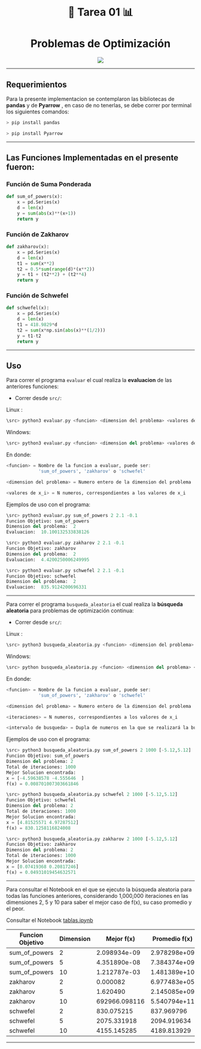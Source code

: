 <div align="center">

# 🎒 **Tarea 01** 📊



# **Problemas de Optimización**


</div>



<div align="center">

[![](http://www.adventuresofyoo.com/wp-content/uploads/2016/12/tumblr_ogm7cjPqBy1t0x810o1_540.gif)](https://www.youtube.com/watch?v=8SbUC-UaAxE)

</div>

---

## **Requerimientos**

Para la presente implementacion se contemplaron las bibliotecas de **pandas** y de  **Pyarrow** , en caso de no tenerlas, se
debe correr por terminal los siguientes comandos:

```C
> pip install pandas
```

```C
> pip install Pyarrow
```

---

## **Las Funciones Implementadas en el presente fueron:**

### **Función de Suma Ponderada**

```Python
def sum_of_powers(x):
    x = pd.Series(x)
    d = len(x)
    y = sum(abs(x)**(x+1))
    return y
```

### **Función de Zakharov**

```Python
def zakharov(x):
    x = pd.Series(x)
    d = len(x)
    t1 = sum(x**2)
    t2 = 0.5*sum(range(d)*(x**2))
    y = t1 + (t2**2) + (t2**4)
    return y
```

### **Función de Schwefel**

```Python
def schwefel(x):
    x = pd.Series(x)
    d = len(x)
    t1 = 418.9829*d
    t2 = sum(x*np.sin(abs(x)**(1/2)))
    y = t1-t2
    return y
```

---

## **Uso**

Para correr el programa `evaluar` el cual  realiza la **evaluacion** de las anteriores funciones:
- Correr desde `src/`:

Linux  : 

```Haskell
\src> python3 evaluar.py <funcion> <dimension del problema> <valores de x_i>
```

Windows:  

```Python
\src> python3 evaluar.py <funcion> <dimension del problema> <valores de x_i>
```

En donde:

```Julia
<funcion> = Nombre de la funcion a evaluar, puede ser:
            'sum_of_powers', 'zakharov' o 'schwefel'
```

```Julia
<dimension del problema> = Numero entero de la dimension del problema
```

```Julia
<valores de x_i> = N numeros, correspondientes a los valores de x_i
```


Ejemplos de uso con el programa:

```Python
\src> python3 evaluar.py sum_of_powers 2 2.1 -0.1
Funcion Objetivo: sum_of_powers
Dimension del problema:  2
Evaluacion:  10.100132533838126

\src> python3 evaluar.py zakharov 2 2.1 -0.1
Funcion Objetivo: zakharov
Dimension del problema:  2
Evaluacion:  4.4200250006249995

\src> python3 evaluar.py schwefel 2 2.1 -0.1
Funcion Objetivo: schwefel
Dimension del problema:  2
Evaluacion:  835.9124200696331
```


-------------


Para correr el programa `busqueda_aleatoria` el cual realiza la **búsqueda aleatoria** para problemas de optimización continua:
- Correr desde `src/`:

Linux  : 

```Haskell
\src> python3 busqueda_aleatoria.py <funcion> <dimension del problema> <iteraciones> <intervalo de busqueda>
```

Windows:  

```Python
\src> python busqueda_aleatoria.py <funcion> <dimension del problema> <iteraciones> <intervalo de busqueda>
```

En donde:

```Julia
<funcion> = Nombre de la funcion a evaluar, puede ser:
            'sum_of_powers', 'zakharov' o 'schwefel'
```

```Julia
<dimension del problema> = Numero entero de la dimension del problema
```

```Julia
<iteraciones> = N numeros, correspondientes a los valores de x_i
```

```Julia
<intervalo de busqueda> = Dupla de numeros en la que se realizará la busqueda
```


Ejemplos de uso con el programa:

```Python
\src> python3 busqueda_aleatoria.py sum_of_powers 2 1000 [-5.12,5.12]
Funcion Objetivo: sum_of_powers
Dimension del problema: 2
Total de iteraciones: 1000
Mejor Solucion encontrada:
x = [-4.59638578 -4.555646  ]
f(x) = 0.008701007303661846

\src> python3 busqueda_aleatoria.py schwefel 2 1000 [-5.12,5.12]
Funcion Objetivo: schwefel
Dimension del problema: 2
Total de iteraciones: 1000
Mejor Solucion encontrada:
x = [4.81525571 4.97287512]
f(x) = 830.1258116824008

\src> python3 busqueda_aleatoria.py zakharov 2 1000 [-5.12,5.12]
Funcion Objetivo: zakharov
Dimension del problema: 2
Total de iteraciones: 1000
Mejor Solucion encontrada:
x = [0.07419368 0.20817246]
f(x) = 0.04931019454632571
```


-------

Para consultar el Notebook en el que se ejecuto la búsqueda aleatoria para todas las funciones anteriores, considerando 1,000,000 
iteraciones en las dimensiones 2, 5 y 10 para saber el mejor caso de f(x), su caso promedio y el peor.

Consultar el Notebook [tablas.ipynb](./src/tablas.ipynb)


|  Funcion Objetivo  |  Dimension   |  Mejor f(x)    |  Promedio f(x)  |   Peor f(x)      |
|--------------------|--------------|----------------|-----------------|------------------|
|    sum_of_powers   |     2        |  2.098934e-09  |  2.978298e+09   |   1.952262e+11   |
|    sum_of_powers   |     5        |  4.351890e-08  |  7.384374e+09   |   2.500835e+11   |
|    sum_of_powers   |    10        |  1.212787e-03  |  1.481389e+10   |   2.852122e+11   |
|         zakharov   |     2        |  0.000082      |  6.977483e+05   |   6.252611e+06   |
|         zakharov   |     5        |  1.620490      |  2.145085e+09   |   5.364599e+10   |
|         zakharov   |    10        |  692966.098116 |  5.540794e+11   |   1.296510e+13   |
|         schwefel   |     2        |  830.075215    |  837.969796     |   845.856388     |
|         schwefel   |     5        |  2075.331918   |  2094.919634    |   2114.534886    |
|         schwefel   |    10        |  4155.145285   |  4189.813929    |   4224.956487    |

-------
